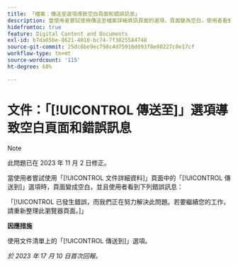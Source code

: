 ```yaml
---
title: 「檔案：傳送至選項導致空白頁面和錯誤訊息」
description: 當使用者嘗試使用傳送至檔案詳細資訊頁面的選項，頁面變為空白，使用者看到一則錯誤訊息。
hidefromtoc: true
feature: Digital Content and Documents
exl-id: b7da65be-8621-4010-bc74-7f3025584748
source-git-commit: 25dc6be9ec798c4d75916d093f8e80227c0e17cf
workflow-type: tm+mt
source-wordcount: '115'
ht-degree: 68%

---
```


# 文件：「[!UICONTROL 傳送至]」選項導致空白頁面和錯誤訊息

>[!NOTE]
>
>此問題已在 2023 年 11 月 2 日修正。

當使用者嘗試使用「[!UICONTROL 文件詳細資料]」頁面中的「[!UICONTROL 傳送到]」選項時，頁面變成空白，並且使用者看到下列錯誤訊息：

「[!UICONTROL 已發生錯誤，而我們正在努力解決此問題。若要繼續您的工作，請重新整理此瀏覽器頁面。]」

**因應措施**

使用文件清單上的「[!UICONTROL 傳送到]」選項。

_於 2023 年 17 月 10 日首次回報。_

